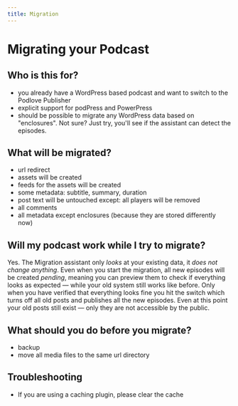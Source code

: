 ```yaml
---
title: Migration
---
```


# Migrating your Podcast

## Who is this for?

- you already have a WordPress based podcast and want to switch to the Podlove Publisher
- explicit support for podPress and PowerPress
- should be possible to migrate any WordPress data based on "enclosures". Not sure? Just try, you'll see if the assistant can detect the episodes.

## What will be migrated?

- url redirect
- assets will be created
- feeds for the assets will be created
- some metadata: subtitle, summary, duration
- post text will be untouched except: all players will be removed
- all comments
- all metadata except enclosures (because they are stored differently now)

## Will my podcast work while I try to migrate?

Yes. The Migration assistant only *looks* at your existing data, it *does not change anything*. Even when you start the migration, all new episodes will be created *pending*, meaning you can preview them to check if everything looks as expected — while your old system still works like before. Only when you have verified that everything looks fine you hit the switch which turns off all old posts and publishes all the new episodes. Even at this point your old posts still exist — only they are not accessible by the public.

## What should you do before you migrate?

- backup
- move all media files to the same url directory

## Troubleshooting

- If you are using a caching plugin, please clear the cache

